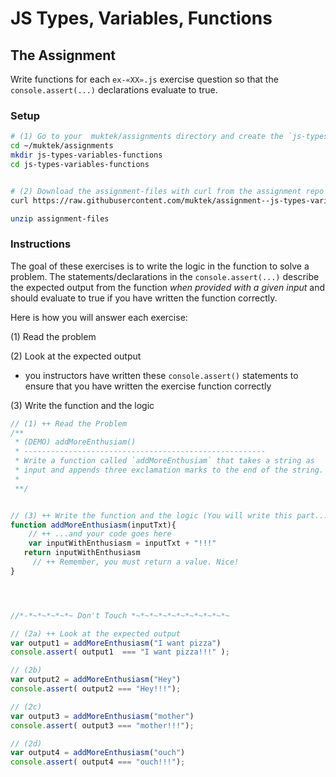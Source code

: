 # JS Types, Variables, Functions

## The Assignment

Write functions for each `ex-«XX».js` exercise question so that the `console.assert(...)` declarations evaluate to true.


### Setup
```sh
# (1) Go to your  muktek/assignments directory and create the `js-types-variables-functions` folder for this assignment
cd ~/muktek/assignments
mkdir js-types-variables-functions
cd js-types-variables-functions


# (2) Download the assignment-files with curl from the assignment repo and unzip
curl https://raw.githubusercontent.com/muktek/assignment--js-types-variables-functions/master/assignment-files.zip > assignment-files.zip

unzip assignment-files
```

### Instructions

The goal of these exercises is to write the logic in the function to solve a problem.   The statements/declarations in the `console.assert(...)` describe the expected output from the function *when provided with a given input* and should evaluate to true if you have written the function correctly.

Here is how you will answer each exercise:

(1) Read the problem

(2) Look at the expected output
- you instructors have written these `console.assert()` statements to ensure that you have written the exercise function correctly

(3) Write the function and the logic

```js
// (1) ++ Read the Problem
/**
 * (DEMO) addMoreEnthusiam()
 * ------------------------------------------------------
 * Write a function called `addMoreEnthusiam` that takes a string as
 * input and appends three exclamation marks to the end of the string.
 *
 **/


// (3) ++ Write the function and the logic (You will write this part...)
function addMoreEnthusiasm(inputTxt){
	// ++ ...and your code goes here
	var inputWithEnthusiasm = inputTxt + "!!!"
   return inputWithEnthusiasm
	 // ++ Remember, you must return a value. Nice!
}




//*-*~*~*~*~*~ Don't Touch *~*~*~*~*~*~*~*~*~*~*~

// (2a) ++ Look at the expected output
var output1 = addMoreEnthusiasm("I want pizza")
console.assert( output1  === "I want pizza!!!" );

// (2b)
var output2 = addMoreEnthusiasm("Hey")
console.assert( output2 === "Hey!!!");

// (2c)
var output3 = addMoreEnthusiasm("mother")
console.assert( output3 === "mother!!!");

// (2d)
var output4 = addMoreEnthusiasm("ouch")
console.assert( output4 === "ouch!!!");
```
